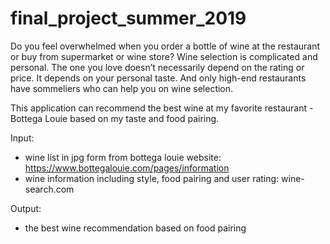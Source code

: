 # final_project_summer_2019

Do you feel overwhelmed when you order a bottle of wine at the restaurant or buy from supermarket or wine store?
Wine selection is complicated and personal. The one you love doesn’t necessarily depend on the rating or price. It depends on your personal taste. And only high-end restaurants have sommeliers who can help you on wine selection.

This application can recommend the best wine at my favorite restaurant - Bottega Louie based on my taste and food pairing.

Input:
- wine list in jpg form from bottega louie website: https://www.bottegalouie.com/pages/information
- wine information including style, food pairing and user rating: wine-search.com

Output:
- the best wine recommendation based on food pairing


